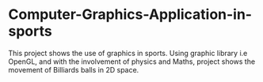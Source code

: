 # Computer-Graphics-Application-in-sports
This project shows the use of graphics in sports. Using graphic library i.e OpenGL, and with the involvement of physics and Maths, project shows the movement of Billiards balls in 2D space.
